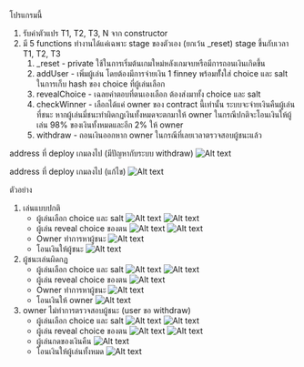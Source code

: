 โปรแกรมนี้

1. รับค่าตัวแปร T1, T2, T3, N จาก constructor
2. มี 5 functions ทำงานได้แค่เฉพาะ stage ของตัวเอง (ยกเว้น _reset) stage ขึ้นกับเวลา T1, T2, T3
    1. _reset - private ใช้ในการเริ่มต้นเกมใหม่หลังเกมจบหรือมีการถอนเงินเกิดขึ้น
    2. addUser - เพิ่มผู้เล่น โดยต้องมีการจ่ายเงิน 1 finney พร้อมทั้ังใส่ choice และ salt ในการเก็บ hash ของ choice ที่ผู้เล่นเลือก
    3. revealChoice - เฉลยคำตอบที่ตนเองเลือก ต้องส่งมาทั้ง choice และ salt
    4. checkWinner - เลือกได้แค่ owner ของ contract นี้เท่านั้น ระบบจะจ่ายเงินคืนผู้เล่นที่ชนะ หากผู้เล่นมี่ชนะทำผิดกฏเงินทั้งหมดจะตกมาให้ owner ในกรณีปกติจะโอนเงินให้ผู้เล่น 98% ของเงินทั้งหมดและอีก 2% ให้ owner
    5. withdraw - ถอนเงินออกหาก owner ในกรณีที่เลยเวลาตรวจสอบผู้ชนะแล้ว

address ที่ deploy เกมลงไป (มีปัญหากับระบบ withdraw)
![Alt text](./picture/00.png?raw=true "addr 1")

address ที่ deploy เกมลงไป (แก้ไข)
![Alt text](./picture/01.png?raw=true "addr 2")

ตัวอย่าง
1. เล่นแบบปกติ
    - ผู้เล่นเลือก choice และ salt
        ![Alt text](./picture/10.png?raw=true "P1")
        ![Alt text](./picture/11.png?raw=true "P2")
    - ผู้เล่น reveal choice ของตน
        ![Alt text](./picture/12.png?raw=true "P1")
        ![Alt text](./picture/13.png?raw=true "P2")
    - Owner ทำการหาผู้ชนะ
        ![Alt text](./picture/14.png?raw=true "Check")
    - โอนเงินให้ผู้ชนะ
        ![Alt text](./picture/15.png?raw=true "Winner")
2. ผู้ชนะเล่นผิดกฏ
    - ผู้เล่นเลือก choice และ salt
        ![Alt text](./picture/20.png?raw=true "P1")
        ![Alt text](./picture/21.png?raw=true "P2")
    - ผู้เล่น reveal choice ของตน
        ![Alt text](./picture/22.png?raw=true "P2")
    - Owner ทำการหาผู้ชนะ
        ![Alt text](./picture/23.png?raw=true "Check")
    - โอนเงินให้ owner
        ![Alt text](./picture/24.png?raw=true "Winner")
3. owner ไม่ทำการตรวจสอบผู้ชนะ (user ขอ withdraw)
    - ผู้เล่นเลือก choice และ salt
        ![Alt text](./picture/30.png?raw=true "P1")
        ![Alt text](./picture/31.png?raw=true "P2")
    - ผู้เล่น reveal choice ของตน
        ![Alt text](./picture/32.png?raw=true "P1")
        ![Alt text](./picture/33.png?raw=true "P2")
    - ผู้เล่นกดของเงินคืน
        ![Alt text](./picture/34.png?raw=true "Check")
    - โอนเงินให้ผู้เล่นทั้งหมด
        ![Alt text](./picture/35.png?raw=true "Winner")